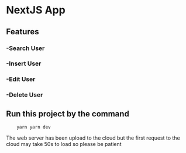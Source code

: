 # NextJS App

## Features

### -Search User

### -Insert User

### -Edit User

### -Delete User

## Run this project by the command

```
    yarn yarn dev
```

The web server has been upload to the cloud but the first request to the cloud may take 50s to load so please be patient
